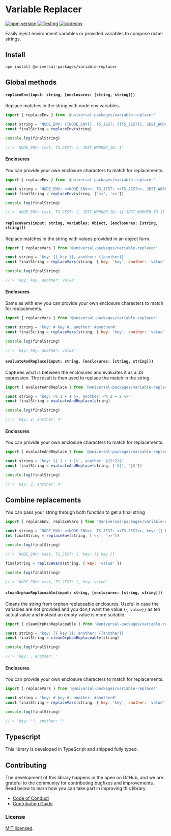 # Variable Replacer

[![npm version](https://badge.fury.io/js/@universal-packages%2Fvariable-replacer.svg)](https://www.npmjs.com/package/@universal-packages/variable-replacer)
[![Testing](https://github.com/universal-packages/universal-variable-replacer/actions/workflows/testing.yml/badge.svg)](https://github.com/universal-packages/universal-variable-replacer/actions/workflows/testing.yml)
[![codecov](https://codecov.io/gh/universal-packages/universal-variable-replacer/branch/main/graph/badge.svg?token=CXPJSN8IGL)](https://codecov.io/gh/universal-packages/universal-variable-replacer)

Easily inject environment variables or provided variables to compose richer strings.

## Install

```shell
npm install @universal-packages/variable-replacer
```

## Global methods

#### **`replaceEnv(input: string, [enclosures: [string, string]])`**

Replace matches in the string with node env variables.

```js
import { replaceEnv } from '@universal-packages/variable-replacer'

const string = 'NODE_ENV: {{NODE_ENV}}, TS_JEST: {{TS_JEST}}, JEST_WORKER_ID: {{ JEST_WORKER_ID }}'
const finalString = replaceEnv(string)

console.log(finalString)

// > 'NODE_ENV: test, TS_JEST: 1, JEST_WORKER_ID: 1'
```

#### Enclosures

You can provide your own enclosure characters to match for replacements.

```js
import { replaceEnv } from '@universal-packages/variable-replacer'

const string = 'NODE_ENV: <<NODE_ENV>>, TS_JEST: <<TS_JEST>>, JEST_WORKER_ID: {{ JEST_WORKER_ID }}'
const finalString = replaceEnv(string, ['<<', '>>'])

console.log(finalString)

// > 'NODE_ENV: test, TS_JEST: 1, JEST_WORKER_ID: {{ JEST_WORKER_ID }}'
```

#### **`replaceVars(input: string, variables: Object, [enclosures: [string, string]])`**

Replace matches in the string with values provided in an object form.

```js
import { replaceVars } from '@universal-packages/variable-replacer'

const string = 'key: {{ key }}, another: {{another}}'
const finalString = replaceVars(string, { key: 'key', another: 'value' })

console.log(finalString)

// > 'key: key, another: value'
```

#### Enclosures

Same as with env you can provide your own enclosure characters to match for replacements.

```js
import { replaceVars } from '@universal-packages/variable-replacer'

const string = 'key: # key #, another: #another#'
const finalString = replaceVars(string, { key: 'key', another: 'value' }, ['#', '#'])

console.log(finalString)

// > 'key: key, another: value'
```

#### **`evaluateAndReplace(input: string, [enclosures: [string, string]])`**

Captures what is between the enclosures and evaluates it as a JS expression. The result is then used to replace the match in the string.

```js
import { evaluateAndReplace } from '@universal-packages/variable-replacer'

const string = 'key: <% 1 + 1 %>, another: <% 2 + 2 %>'
const finalString = evaluateAndReplace(string)

console.log(finalString)

// > 'key: 2, another: 4'
```

#### Enclosures

You can provide your own enclosure characters to match for replacements.

```js
import { evaluateAndReplace } from '@universal-packages/variable-replacer'

const string = 'key: ${ 1 + 1 }$ , another: ${2+2}$'
const finalString = evaluateAndReplace(string, ['${', '}$'])

console.log(finalString)

// > 'key: 2, another: 4'
```

## Combine replacements

You can pass your string through both function to get a final string

```js
import { replaceEnv, replaceVars } from '@universal-packages/variable-replacer'

const string = 'NODE_ENV: <<NODE_ENV>>, TS_JEST: <<TS_JEST>>, key: {{ key }}'
let finalString = replaceEnv(string, ['<<', '>>'])

console.log(finalString)

// > 'NODE_ENV: test, TS_JEST: 1, key: {{ key }}'

finalString = replaceVars(string, { key: 'value' })

console.log(finalString)

// > 'NODE_ENV: test, TS_JEST: 1, key: value'
```

#### **`cleanOrphanReplaceable(input: string, [enclosures: [string, string]])`**

Cleans the string from orphan replaceable enclosures. Useful in case the variables are not provided and you don;t want the value `{{ value}}` as teh actual value and instead an empty value is more suitable.

```js
import { cleanOrphanReplaceable } from '@universal-packages/variable-replacer'

const string = 'key: {{ key }}, another: {{another}}'
const finalString = cleanOrphanReplaceable(string)

console.log(finalString)

// > 'key: , another: '
```

#### Enclosures

You can provide your own enclosure characters to match for replacements.

```js
import { replaceVars } from '@universal-packages/variable-replacer'

const string = 'key: # key #, another: #another#'
const finalString = replaceVars(string, { key: 'key', another: 'value' }, ['#', '#'])

console.log(finalString)

// > 'key: "", another: ""'
```

## Typescript

This library is developed in TypeScript and shipped fully typed.

## Contributing

The development of this library happens in the open on GitHub, and we are grateful to the community for contributing bugfixes and improvements. Read below to learn how you can take part in improving this library.

- [Code of Conduct](./CODE_OF_CONDUCT.md)
- [Contributing Guide](./CONTRIBUTING.md)

### License

[MIT licensed](./LICENSE).
